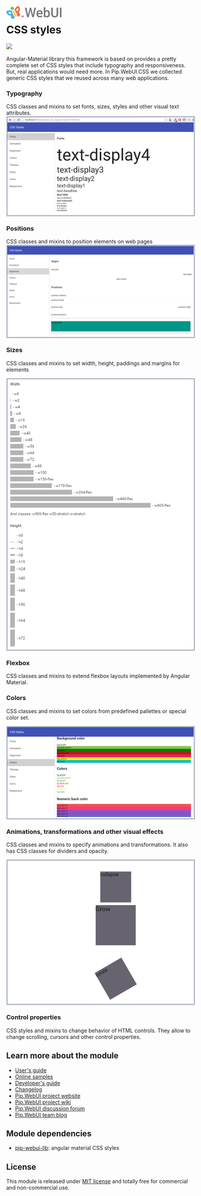 # <img src="https://github.com/pip-webui/pip-webui/raw/master/doc/Logo.png" alt="Pip.WebUI Logo" style="max-width:30%"> <br/> CSS styles
![](https://img.shields.io/badge/license-MIT-blue.svg)

Angular-Material library this framework is based on provides a pretty complete set of CSS styles that include typography and responsiveness. But, real applications would need more. 
In Pip.WebUI.CSS we collected generic CSS styles that we reused across many web applications. 

### Typography

CSS classes and mixins to set fonts, sizes, styles and other visual text attributes. 
<a href="https://github.com/pip-webui/pip-webui-css/raw/master/doc/images/img-fonts.png" style="border: 3px ridge #c8d2df; margin: auto; display: inline-block">
    <img src="https://github.com/pip-webui/pip-webui-css/raw/master/doc/images/img-fonts.png"/>
</a>

### Positions

CSS classes and mixins to position elements on web pages
<a href="https://github.com/pip-webui/pip-webui-css/raw/master/doc/images/img-alignment.png" style="border: 3px ridge #c8d2df; margin: auto; display: inline-block">
    <img src="https://github.com/pip-webui/pip-webui-css/raw/master/doc/images/img-alignment.png"/>
</a>

### Sizes

CSS classes and mixins to set width, height, paddings and margins for elements

<a href="https://github.com/pip-webui/pip-webui-css/raw/master/doc/images/img-size.png" style="border: 3px ridge #c8d2df; margin: auto; display: inline-block">
    <img src="https://github.com/pip-webui/pip-webui-css/raw/master/doc/images/img-size.png"/>
</a>

### Flexbox

CSS classes and mixins to extend flexbox layouts implemented by Angular Material.

### Colors

CSS classes and mixins to set colors from predefined pallettes or special color set.

<a href="https://github.com/pip-webui/pip-webui-css/raw/master/doc/images/img-colors.png" style="border: 3px ridge #c8d2df; margin: auto; display: inline-block">
    <img src="https://github.com/pip-webui/pip-webui-css/raw/master/doc/images/img-colors.png"/>
</a>

### Animations, transformations and other visual effects

CSS classes and mixins to specify animations and transformations. It also has CSS classes for dividers and opacity.

<a href="https://github.com/pip-webui/pip-webui-css/raw/master/doc/images/img-animation.png" style="border: 3px ridge #c8d2df; margin: auto; display: inline-block">
    <img src="https://github.com/pip-webui/pip-webui-css/raw/master/doc/images/img-animations.png"/>
</a>

### Control properties

CSS styles and mixins to change behavior of HTML controls. They allow to change scrolling, cursors and other control properties.

## Learn more about the module

- [User's guide](https://github.com/pip-webui/pip-webui-css/blob/master/doc/UsersGuide.md)
- [Online samples](http://webui.pipdevs.com/pip-webui-css/index.html)
- [Developer's guide](https://github.com/pip-webui/pip-webui-css/blob/master/doc/DevelopersGuide.md)
- [Changelog](https://github.com/pip-webui/pip-webui-css/blob/master/CHANGELOG.md)
- [Pip.WebUI project website](http://www.pipwebui.org)
- [Pip.WebUI project wiki](https://github.com/pip-webui/pip-webui/wiki)
- [Pip.WebUI discussion forum](https://groups.google.com/forum/#!forum/pip-webui)
- [Pip.WebUI team blog](https://pip-webui.blogspot.com/)

## <a name="dependencies"></a>Module dependencies

* [pip-webui-lib](https://github.com/pip-webui/pip-webui-lib): angular material CSS styles

## <a name="license"></a>License

This module is released under [MIT license](License) and totally free for commercial and non-commercial use.
